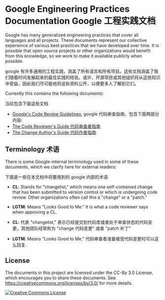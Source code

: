 # Google Engineering Practices Documentation Google 工程实践文档

Google has many generalized engineering practices that cover all languages and
all projects. These documents represent our collective experience of various
best practices that we have developed over time. It is possible that open source
projects or other organizations would benefit from this knowledge, so we work to
make it available publicly when possible.

google 有许多通用的工程实践，涵盖了所有语言和所有项目。这些文档涵盖了我们随着时间发展起来的最佳实践的经验。或许，开源项目或其他组织将从这些知识中受益，因此我们尽可能地将这些资料公开，以便更多人了解到它们。

Currently this contains the following documents:

当前包含下面这些文档

* [Google's Code Review Guidelines](review_zh_CN/index.md), google 代码审查指南，包含下面两部分内容:
* [The Code Reviewer's Guide 代码审查者指南](review_zh_CN/reviewer/index.md)
* [The Change Author's Guide 代码作者指南](review_zh_CN/developer/index.md)

## Terminology 术语

There is some Google-internal terminology used in some of these documents, which
we clarify here for external readers:

下面是一些在本文档中将要用到的 google 内部的术语

* **CL**: Stands for "changelist," which means one self-contained change that
    has been submitted to version control or which is undergoing code review.
    Other organizations often call this a "change" or a "patch."
* **LGTM**: Means "Looks Good to Me." It is what a code reviewer says when
    approving a CL.

* **CL**: 代表 "changelist," 表示已经提交到代码库或者处于审查状态的代码变更，其他团队经常称为 "change 代码变更" 或者 "patch 补丁"
* **LGTM**: Means "Looks Good to Me." 代码审查者准备接受代码变更时可以这么回复.

## License

The documents in this project are licensed under the CC-By 3.0 License, which
encourages you to share these documents. See
<https://creativecommons.org/licenses/by/3.0/> for more details.

<a rel="license" href="https://creativecommons.org/licenses/by/3.0/"><img alt="Creative Commons License" style="border-width:0" src="https://i.creativecommons.org/l/by/3.0/88x31.png" /></a>
